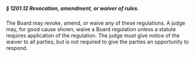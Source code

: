 ##### § 1201.12 Revocation, amendment, or waiver of rules. #####

The Board may revoke, amend, or waive any of these regulations. A judge may, for good cause shown, waive a Board regulation unless a statute requires application of the regulation. The judge must give notice of the waiver to all parties, but is not required to give the parties an opportunity to respond.